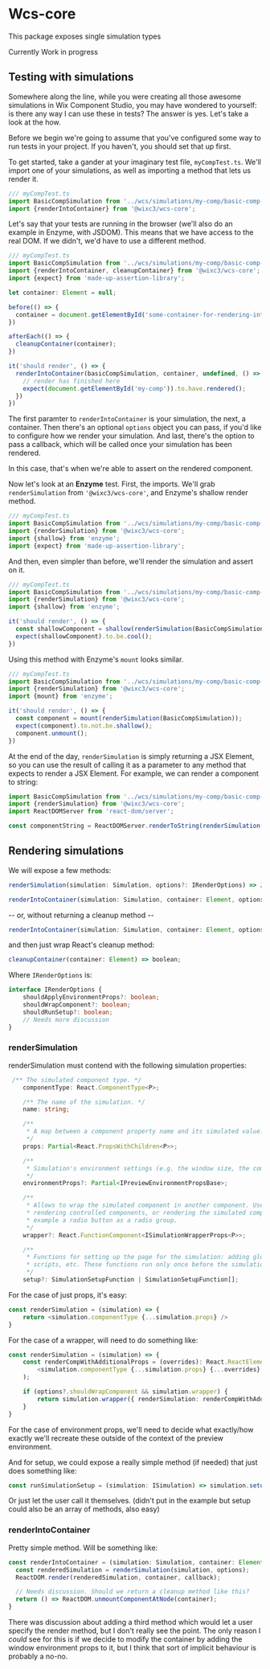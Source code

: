 # Wcs-core

This package exposes single simulation types

Currently Work in progress

## Testing with simulations
Somewhere along the line, while you were creating all those awesome simulations in Wix Component Studio, you may have wondered to yourself: is there any way I can use these in tests? The answer is yes. Let's take a look at the how.

Before we begin we're going to assume that you've configured some way to run tests in your project. If you haven't, you should set that up first.

To get started, take a gander at your imaginary test file, `myCompTest.ts`. We'll import one of your simulations, as well as importing a method that lets us render it. 

```ts
/// myCompTest.ts
import BasicCompSimulation from '../wcs/simulations/my-comp/basic-comp-simulation';
import {renderIntoContainer} from '@wixc3/wcs-core';

```

Let's say that your tests are running in the browser (we'll also do an example in Enzyme, with JSDOM). This means that we have access to the real DOM. If we didn't, we'd have to use a different method.

```ts
/// myCompTest.ts
import BasicCompSimulation from '../wcs/simulations/my-comp/basic-comp-simulation';
import {renderIntoContainer, cleanupContainer} from '@wixc3/wcs-core';
import {expect} from 'made-up-assertion-library';

let container: Element = null;

before(() => {
  container = document.getElementById('some-container-for-rendering-into');
})

afterEach(() => {
  cleanupContainer(container);
})

it('should render', () => {
  renderIntoContainer(basicCompSimulation, container, undefined, () => {
    // render has finished here
    expect(document.getElementById('my-comp')).to.have.rendered();
  })
})
```

The first paramter to `renderIntoContainer` is your simulation, the next, a container. Then there's an optional `options` object you can pass, if you'd like to configure how we render your simulation. And last, there's the option to pass a callback, which will be called once your simulation has been rendered.

In this case, that's when we're able to assert on the rendered component.

Now let's look at an **Enzyme** test. First, the imports. We'll grab `renderSimulation` from `'@wixc3/wcs-core'`, and Enzyme's shallow render method.

```ts
/// myCompTest.ts
import BasicCompSimulation from '../wcs/simulations/my-comp/basic-comp-simulation';
import {renderSimulation} from '@wixc3/wcs-core';
import {shallow} from 'enzyme';
import {expect} from 'made-up-assertion-library';
```

And then, even simpler than before, we'll render the simulation and assert on it. 

```ts
/// myCompTest.ts
import BasicCompSimulation from '../wcs/simulations/my-comp/basic-comp-simulation';
import {renderSimulation} from '@wixc3/wcs-core';
import {shallow} from 'enzyme';

it('should render', () => {
  const shallowComponent = shallow(renderSimulation(BasicCompSimulation));
  expect(shallowComponent).to.be.cool();
})
```

Using this method with Enzyme's `mount` looks similar.

```ts
/// myCompTest.ts
import BasicCompSimulation from '../wcs/simulations/my-comp/basic-comp-simulation';
import {renderSimulation} from '@wixc3/wcs-core';
import {mount} from 'enzyme';

it('should render', () => {
  const component = mount(renderSimulation(BasicCompSimulation));
  expect(component).to.not.be.shallow();
  component.unmount();
})
```

At the end of the day, `renderSimulation` is simply returning a JSX Element, so you can use the result of calling it as a parameter to any method that expects to render a JSX Element. For example, we can render a component to string:

```ts
import BasicCompSimulation from '../wcs/simulations/my-comp/basic-comp-simulation';
import {renderSimulation} from '@wixc3/wcs-core';
import ReactDOMServer from 'react-dom/server';

const componentString = ReactDOMServer.renderToString(renderSimulation(BasicCompSimulation));
```




## Rendering simulations

We will expose a few methods:

```ts
renderSimulation(simulation: Simulation, options?: IRenderOptions) => JSX.Element;
```

```ts
renderIntoContainer(simulation: Simulation, container: Element, options?: IRenderOptions, callback?: () => void) => () => void;
```

-- or, without returning a cleanup method --

```ts
renderIntoContainer(simulation: Simulation, container: Element, options?: IRenderOptions, callback?: () => void) => void;
```

and then just wrap React's cleanup method:

```ts
cleanupContainer(container: Element) => boolean;
```

Where `IRenderOptions` is:
```ts
interface IRenderOptions {
    shouldApplyEnvironmentProps?: boolean;
    shouldWrapComponent?: boolean;
    shouldRunSetup?: boolean;
    // Needs more discussion
}
```


### renderSimulation
renderSimulation must contend with the following simulation properties:

```ts
 /** The simulated component type. */
    componentType: React.ComponentType<P>;

    /** The name of the simulation. */
    name: string;

    /**
     * A map between a component property name and its simulated value.
     */
    props: Partial<React.PropsWithChildren<P>>;

    /**
     * Simulation's environment settings (e.g. the window size, the component alignment, etc.)
     */
    environmentProps?: Partial<IPreviewEnvironmentPropsBase>;

    /**
     * Allows to wrap the simulated component in another component. Useful for providing context,
     * rendering controlled components, or rendering the simulated component multiple times - for
     * example a radio button as a radio group.
     */
    wrapper?: React.FunctionComponent<ISimulationWrapperProps<P>>;

    /**
     * Functions for setting up the page for the simulation: adding global styles,
     * scripts, etc. These functions run only once before the simulation is mounted.
     */
    setup?: SimulationSetupFunction | SimulationSetupFunction[];
```

For the case of just props, it's easy:
```ts
const renderSimulation = (simulation) => {
    return <simulation.componentType {...simulation.props} />
}
```

For the case of a wrapper, will need to do something like:
```ts
const renderSimulation = (simulation) => {
    const renderCompWithAdditionalProps = (overrides): React.ReactElement => (
        <simulation.componentType {...simulation.props} {...overrides} />
    );

    if (options?.shouldWrapComponent && simulation.wrapper) {
        return simulation.wrapper({ renderSimulation: renderCompWithAdditionalProps });
    }
}
```

For the case of environment props, we'll need to decide what exactly/how exactly we'll recreate these outside of the context of the preview environment.

And for setup, we could expose a really simple method (if needed) that just does something like:
```ts
const runSimulationSetup = (simulation: ISimulation) => simulation.setup();
```

Or just let the user call it themselves. (didn't put in the example but setup could also be an array of methods, also easy)


### renderIntoContainer

Pretty simple method. Will be something like:

```ts
const renderIntoContainer = (simulation: Simulation, container: Element, options?: IRenderOptions, callback?: () => void) => {
  const renderedSimulation = renderSimulation(simulation, options);
  ReactDOM.render(renderedSimulation, container, callback);

  // Needs discussion. Should we return a cleanup method like this? 
  return () => ReactDOM.unmountComponentAtNode(container);
}
```

There was discussion about adding a third method which would let a user specify the render method, but I don't really see the point. The only reason I *could* see for this is if we decide to modify the container by adding the window environment props to it, but I think that sort of implicit behaviour is probably a no-no.
